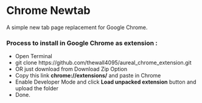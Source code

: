 # Chrome Newtab
A simple new tab page replacement for Google Chrome.

<h3>Process to install in Google Chrome as extension : </h3>
<ul>
<li> Open Terminal</li>
<li> git clone https://github.com/thewall4095/aureal_chrome_extension.git </li>
<li> OR just download from Download Zip Option </li>
<li>Copy this link  <strong>chrome://extensions/</strong> and paste in Chrome</li>
<li>Enable Developer Mode and click <strong>Load unpacked extension</strong> button and upload the folder</li>
<li>Done.</li>
</ul>
